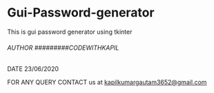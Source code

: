 # Gui-Password-generator
This is gui password generator using tkinter
###### AUTHOR #########CODEWITHKAPIL
DATE 23/06/2020

FOR ANY QUERY CONTACT us at kapilkumargautam3652@gmail.com
